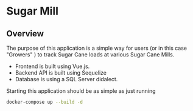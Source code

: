 # Sugar Mill

## Overview

The purpose of this application is a simple way for users (or in this case "Growers" ) to track Sugar Cane loads at various Sugar Cane Mills.

* Frontend is built using Vue.js.
* Backend API is built using Sequelize
* Database is using a SQL Server didalect.

Starting this application should be as simple as just running

``` bash
docker-compose up --build -d
```